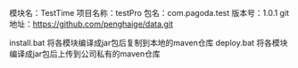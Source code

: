 
模块名：TestTime
项目名称：testPro
包名：com.pagoda.test
版本号：1.0.1
git地址：https://github.com/penghaige/data.git

install.bat 将各模块编译成jar包后复制到本地的maven仓库
deploy.bat 将各模块编译成jar包后上传到公司私有的maven仓库